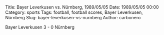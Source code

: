 Title: Bayer Leverkusen vs. Nürnberg, 1989/05/05
Date: 1989/05/05 00:00
Category: sports
Tags: football, football scores, Bayer Leverkusen, Nürnberg
Slug: bayer-leverkusen-vs-nurnberg
Author: carbonero


Bayer Leverkusen 3 - 0 Nürnberg
